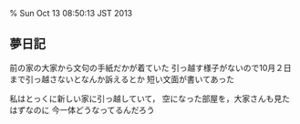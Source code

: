% Sun Oct 13 08:50:13 JST 2013

## 夢日記

前の家の大家から文句の手紙だかが着ていた
引っ越す様子がないので10月２日まで引っ越さないとなんか訴えるとか
短い文面が書いてあった

私はとっくに新しい家に引っ越していて，
空になった部屋を，大家さんも見たはずなのに
今一体どうなってるんだろう
